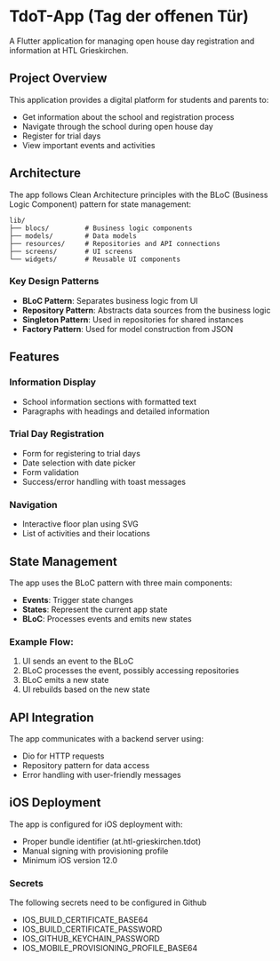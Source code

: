 # TdoT-App (Tag der offenen Tür)

A Flutter application for managing open house day registration and information at HTL Grieskirchen.

## Project Overview

This application provides a digital platform for students and parents to:
- Get information about the school and registration process
- Navigate through the school during open house day
- Register for trial days
- View important events and activities

## Architecture

The app follows Clean Architecture principles with the BLoC (Business Logic Component) pattern for state management:

```
lib/
├── blocs/         # Business logic components
├── models/        # Data models
├── resources/     # Repositories and API connections
├── screens/       # UI screens
└── widgets/       # Reusable UI components
```

### Key Design Patterns

- **BLoC Pattern**: Separates business logic from UI
- **Repository Pattern**: Abstracts data sources from the business logic
- **Singleton Pattern**: Used in repositories for shared instances
- **Factory Pattern**: Used for model construction from JSON

## Features

### Information Display
- School information sections with formatted text
- Paragraphs with headings and detailed information

### Trial Day Registration
- Form for registering to trial days
- Date selection with date picker
- Form validation
- Success/error handling with toast messages

### Navigation
- Interactive floor plan using SVG
- List of activities and their locations

## State Management

The app uses the BLoC pattern with three main components:
- **Events**: Trigger state changes
- **States**: Represent the current app state
- **BLoC**: Processes events and emits new states

### Example Flow:
1. UI sends an event to the BLoC
2. BLoC processes the event, possibly accessing repositories
3. BLoC emits a new state
4. UI rebuilds based on the new state

## API Integration

The app communicates with a backend server using:
- Dio for HTTP requests
- Repository pattern for data access
- Error handling with user-friendly messages

## iOS Deployment

The app is configured for iOS deployment with:
- Proper bundle identifier (at.htl-grieskirchen.tdot)
- Manual signing with provisioning profile
- Minimum iOS version 12.0

### Secrets

The following secrets need to be configured in Github
- IOS_BUILD_CERTIFICATE_BASE64
- IOS_BUILD_CERTIFICATE_PASSWORD
- IOS_GITHUB_KEYCHAIN_PASSWORD
- IOS_MOBILE_PROVISIONING_PROFILE_BASE64